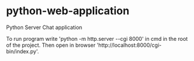 # python-web-application
Python Server Chat application

To run program write 'python -m http.server --cgi 8000' in cmd in the root of the project.
Then open in browser 'http://localhost:8000/cgi-bin/index.py'.
